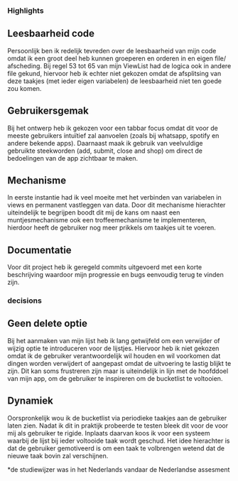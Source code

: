### Highlights

## Leesbaarheid code
Persoonlijk ben ik redelijk tevreden over de leesbaarheid van mijn code omdat ik een groot deel heb kunnen groeperen en orderen in en eigen file/ afscheding. Bij regel 53 tot 65 van mijn ViewList had de logica ook in andere file gekund, hiervoor heb ik echter niet gekozen omdat de afsplitsing van deze taakjes (met ieder eigen variabelen) de leesbaarheid niet ten goede zou komen.

## Gebruikersgemak 
Bij het ontwerp heb ik gekozen voor een tabbar focus omdat dit voor de meeste gebruikers intuïtief zal aanvoelen (zoals bij whatsapp, spotify en andere bekende apps). Daarnaast maak ik gebruik van veelvuldige gebruikte steekworden (add, submit, close and shop) om direct de bedoelingen van de app zichtbaar te maken.  

## Mechanisme 
In eerste instantie had ik veel moeite met het verbinden van variabelen in views en permanent vastleggen van data. Door dit mechanisme hierachter uiteindelijk te begrijpen boodt dit mij de kans om naast een muntjesmechanisme ook een troffeemechanisme te implementeren, hierdoor heeft de gebruiker nog meer prikkels om taakjes uit te voeren.

## Documentatie 
Voor dit project heb ik geregeld commits uitgevoerd met een korte beschrijving waardoor mijn progressie en bugs eenvoudig terug te vinden zijn.   

### decisions

## Geen delete optie 
Bij het aanmaken van mijn lijst heb ik lang getwijfeld om een verwijder of wijzig optie te introduceren voor de lijstjes. Hiervoor heb ik niet gekozen omdat ik de gebruiker verantwoordelijk wil houden en wil voorkomen dat dingen worden verwijdert of aangepast omdat de uitvoering te lastig blijkt te zijn. Dit kan soms frustreren zijn maar is uiteindelijk in lijn met de hoofddoel van mijn app, om de gebruiker te inspireren om de bucketlist te voltooien. 

## Dynamiek
Oorspronkelijk wou ik de bucketlist via periodieke taakjes aan de gebruiker laten zien. Nadat ik dit in praktijk probeerde te testen bleek dit voor de voor mij als gebruiker te rigide. Inplaats daarvan koos ik voor een systeem waarbij de lijst bij ieder voltooide taak wordt geschud. Het idee hierachter is dat de gebruiker gemotiveerd is om een taak te volbrengen wetend dat de nieuwe taak bovin zal verschijnen. 

*de studiewijzer was in het Nederlands vandaar de Nederlandse assesment

